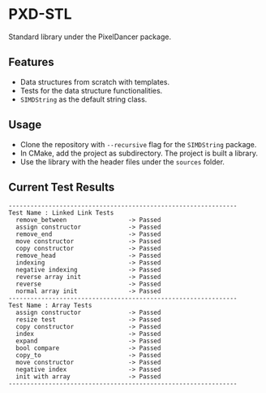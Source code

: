 # PXD-STL

Standard library under the PixelDancer package.

## Features

- Data structures from scratch with templates.
- Tests for the data structure functionalities.
- ```SIMDString``` as the default string class.

## Usage

- Clone the repository with ```--recursive``` flag for the ```SIMDString``` package.
- In CMake, add the project as subdirectory. The project is built a library.
- Use the library with the header files under the ```sources``` folder.

## Current Test Results

```
---------------------------------------------------------------
Test Name : Linked Link Tests
  remove_between                 -> Passed
  assign constructor             -> Passed
  remove_end                     -> Passed
  move constructor               -> Passed
  copy constructor               -> Passed
  remove_head                    -> Passed
  indexing                       -> Passed
  negative indexing              -> Passed
  reverse array init             -> Passed
  reverse                        -> Passed
  normal array init              -> Passed
---------------------------------------------------------------
Test Name : Array Tests
  assign constructor             -> Passed
  resize test                    -> Passed
  copy constructor               -> Passed
  index                          -> Passed
  expand                         -> Passed
  bool compare                   -> Passed
  copy_to                        -> Passed
  move constructor               -> Passed
  negative index                 -> Passed
  init with array                -> Passed
---------------------------------------------------------------
```